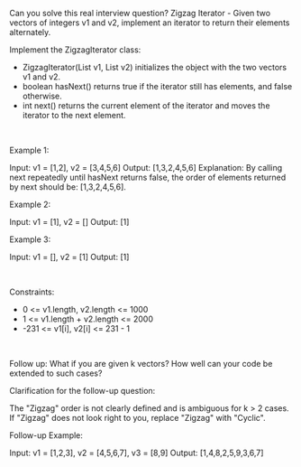 Can you solve this real interview question? Zigzag Iterator - Given two vectors of integers v1 and v2, implement an iterator to return their elements alternately.

Implement the ZigzagIterator class:

 * ZigzagIterator(List<int> v1, List<int> v2) initializes the object with the two vectors v1 and v2.
 * boolean hasNext() returns true if the iterator still has elements, and false otherwise.
 * int next() returns the current element of the iterator and moves the iterator to the next element.

 

Example 1:


Input: v1 = [1,2], v2 = [3,4,5,6]
Output: [1,3,2,4,5,6]
Explanation: By calling next repeatedly until hasNext returns false, the order of elements returned by next should be: [1,3,2,4,5,6].


Example 2:


Input: v1 = [1], v2 = []
Output: [1]


Example 3:


Input: v1 = [], v2 = [1]
Output: [1]


 

Constraints:

 * 0 <= v1.length, v2.length <= 1000
 * 1 <= v1.length + v2.length <= 2000
 * -231 <= v1[i], v2[i] <= 231 - 1

 

Follow up: What if you are given k vectors? How well can your code be extended to such cases?

Clarification for the follow-up question:

The "Zigzag" order is not clearly defined and is ambiguous for k > 2 cases. If "Zigzag" does not look right to you, replace "Zigzag" with "Cyclic".

Follow-up Example:


Input: v1 = [1,2,3], v2 = [4,5,6,7], v3 = [8,9]
Output: [1,4,8,2,5,9,3,6,7]
